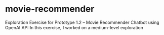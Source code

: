# movie-recommender
Exploration Exercise for Prototype 1.2 – Movie Recommender Chatbot using OpenAI API
In this exercise, I worked on a medium-level exploration
